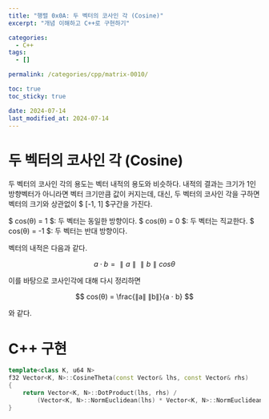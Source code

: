 ```yaml
---
title: "행렬 0x0A: 두 벡터의 코사인 각 (Cosine)"
excerpt: "개념 이해하고 C++로 구현하기"

categories:
  - C++
tags:
  - []

permalink: /categories/cpp/matrix-0010/

toc: true
toc_sticky: true

date: 2024-07-14
last_modified_at: 2024-07-14
---
```


# 두 벡터의 코사인 각 (Cosine)
두 벡터의 코사인 각의 용도는 벡터 내적의 용도와 비슷하다. 내적의 결과는 크기가 1인 방향벡터가 아니라면 벡터 크기만큼 값이 커지는데, 대신, 두 벡터의 코사인 각을 구하면 벡터의 크기와 상관없이 $ [-1, 1] $구간을 가진다.

$ cos(θ) = 1 $: 두 벡터는 동일한 방향이다. 
$ cos(θ) = 0 $: 두 벡터는 직교한다.
$ cos(θ) = -1 $: 두 벡터는 반대 방향이다.

벡터의 내적은 다음과 같다.

$$
a ⋅ b = ∥a∥ ∥b∥ cosθ
$$

이를 바탕으로 코사인각에 대해 다시 정리하면

$$
cos(θ) = \frac{∥a∥ ∥b∥}{a ⋅ b}
$$

와 같다.

# C++ 구현

```cpp
template<class K, u64 N>
f32 Vector<K, N>::CosineTheta(const Vector& lhs, const Vector& rhs)
{
    return Vector<K, N>::DotProduct(lhs, rhs) /
        (Vector<K, N>::NormEuclidean(lhs) * Vector<K, N>::NormEuclidean(rhs));
}
```